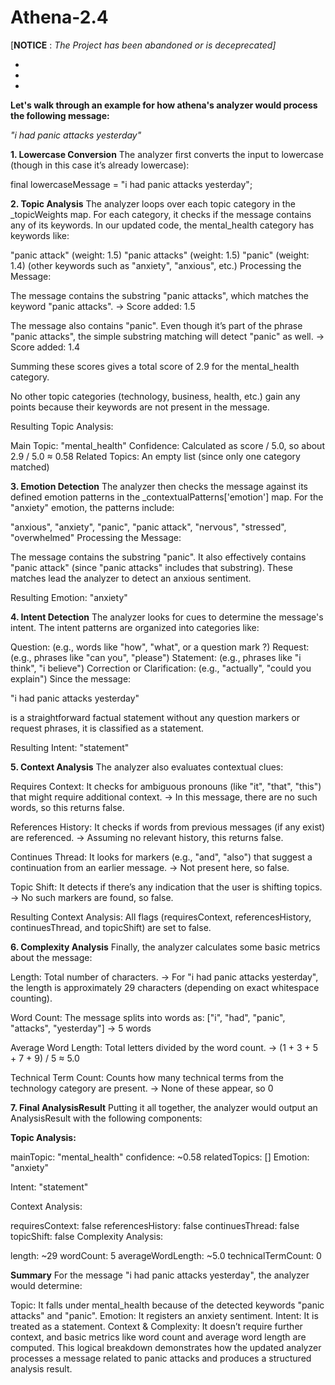 # Athena-2.4



[**NOTICE** : _The Project has been abandoned or is deceprecated]_



*
*
*



**Let's walk through an example for how athena's analyzer would process the following message:**

_"i had panic attacks yesterday"_

**1. Lowercase Conversion**
The analyzer first converts the input to lowercase (though in this case it’s already lowercase):


final lowercaseMessage = "i had panic attacks yesterday";

**2. Topic Analysis**
The analyzer loops over each topic category in the _topicWeights map. For each category, it checks if the message contains any of its keywords. In our updated code, the mental_health category has keywords like:

"panic attack" (weight: 1.5)
"panic attacks" (weight: 1.5)
"panic" (weight: 1.4)
(other keywords such as "anxiety", "anxious", etc.)
Processing the Message:

The message contains the substring "panic attacks", which matches the keyword "panic attacks".
→ Score added: 1.5

The message also contains "panic". Even though it’s part of the phrase "panic attacks", the simple substring matching will detect "panic" as well.
→ Score added: 1.4

Summing these scores gives a total score of 2.9 for the mental_health category.

No other topic categories (technology, business, health, etc.) gain any points because their keywords are not present in the message.

Resulting Topic Analysis:

Main Topic: "mental_health"
Confidence: Calculated as score / 5.0, so about 2.9 / 5.0 ≈ 0.58
Related Topics: An empty list (since only one category matched)

**3. Emotion Detection**
The analyzer then checks the message against its defined emotion patterns in the _contextualPatterns['emotion'] map. For the "anxiety" emotion, the patterns include:

"anxious", "anxiety", "panic", "panic attack", "nervous", "stressed", "overwhelmed"
Processing the Message:

The message contains the substring "panic".
It also effectively contains "panic attack" (since "panic attacks" includes that substring).
These matches lead the analyzer to detect an anxious sentiment.

Resulting Emotion: "anxiety"

**4. Intent Detection**
The analyzer looks for cues to determine the message's intent. The intent patterns are organized into categories like:

Question: (e.g., words like "how", "what", or a question mark ?)
Request: (e.g., phrases like "can you", "please")
Statement: (e.g., phrases like "i think", "i believe")
Correction or Clarification: (e.g., "actually", "could you explain")
Since the message:

"i had panic attacks yesterday"

is a straightforward factual statement without any question markers or request phrases, it is classified as a statement.

Resulting Intent: "statement"

**5. Context Analysis**
The analyzer also evaluates contextual clues:

Requires Context: It checks for ambiguous pronouns (like "it", "that", "this") that might require additional context.
→ In this message, there are no such words, so this returns false.

References History: It checks if words from previous messages (if any exist) are referenced.
→ Assuming no relevant history, this returns false.

Continues Thread: It looks for markers (e.g., "and", "also") that suggest a continuation from an earlier message.
→ Not present here, so false.

Topic Shift: It detects if there’s any indication that the user is shifting topics.
→ No such markers are found, so false.

Resulting Context Analysis:
All flags (requiresContext, referencesHistory, continuesThread, and topicShift) are set to false.

**6. Complexity Analysis**
Finally, the analyzer calculates some basic metrics about the message:

Length: Total number of characters.
→ For "i had panic attacks yesterday", the length is approximately 29 characters (depending on exact whitespace counting).

Word Count: The message splits into words as:
["i", "had", "panic", "attacks", "yesterday"] → 5 words

Average Word Length: Total letters divided by the word count.
→ (1 + 3 + 5 + 7 + 9) / 5 ≈ 5.0

Technical Term Count: Counts how many technical terms from the technology category are present.
→ None of these appear, so 0

**7. Final AnalysisResult**
Putting it all together, the analyzer would output an AnalysisResult with the following components:

**Topic Analysis:**

mainTopic: "mental_health"
confidence: ~0.58
relatedTopics: []
Emotion: "anxiety"

Intent: "statement"

Context Analysis:

requiresContext: false
referencesHistory: false
continuesThread: false
topicShift: false
Complexity Analysis:

length: ~29
wordCount: 5
averageWordLength: ~5.0
technicalTermCount: 0

**Summary**
For the message "i had panic attacks yesterday", the analyzer would determine:

Topic: It falls under mental_health because of the detected keywords "panic attacks" and "panic".
Emotion: It registers an anxiety sentiment.
Intent: It is treated as a statement.
Context & Complexity: It doesn’t require further context, and basic metrics like word count and average word length are computed.
This logical breakdown demonstrates how the updated analyzer processes a message related to panic attacks and produces a structured analysis result.

